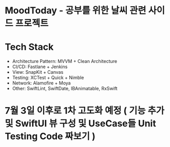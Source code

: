 # MoodToday - 공부를 위한 날씨 관련 사이드 프로젝트

# Tech Stack

- Architecture Pattern: MVVM + Clean Architecture
- CI/CD: Fastlane + Jenkins
- View: SnapKit + Canvas
- Testing: XCTest + Quick + Nimble
- Network: Alamofire + Moya
- Other: SwiftLint, SwiftDate, IBAnimatable, RxSwift


# 7월 3일 이후로 1차 고도화 예정 ( 기능 추가 및 SwiftUI 뷰 구성 및 UseCase들 Unit Testing Code 짜보기 )
